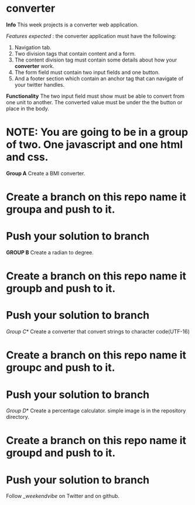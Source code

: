 # converter
**Info**
This week projects is a converter web application. 

*Features expected* : the converter application must have the following:
1. Navigation tab.
2. Two division tags that contain content and a form.
3. The content division tag must contain some details about how your **converter** work.
4. The form field must contain two input fields and one button. 
5. And a footer section which contain an anchor tag that can navigate of your twitter handles.


**Functionality**
The two input field must show must be able to convert from one unit to another.
The converted value must be under the the button or place in the body.


# NOTE: You are going to be in a group of two. One javascript and one html and css.


**Group A**
Create a BMI converter. 

# Create a branch on this repo name it groupa and push to it.
# Push your solution to branch

**GROUP B**
Create a radian to degree.

# Create a branch on this repo name it groupb and push to it.
# Push your solution to branch

*Group C**
Create a converter that convert strings to character code(UTF-16)

# Create a branch on this repo name it groupc and push to it.
# Push your solution to branch


*Group D**
Create a percentage calculator. simple image is in the repository directory. 

# Create a branch on this repo name it groupd and push to it.
# Push your solution to branch


Follow *_weekendvibe* on Twitter and on github.
